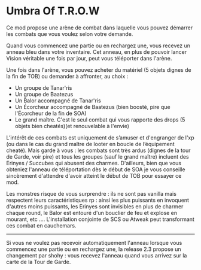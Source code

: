 # Umbra Of T.R.O.W
Ce mod propose une arène de combat dans laquelle vous pouvez démarrer les combats que vous voulez selon votre demande.

Quand vous commencez une partie ou en rechargez une, vous recevez un anneau bleu dans votre inventaire. Cet anneau, en plus de pouvoir lancer Vision véritable une fois par jour, peut vous téléporter dans l'arène.

Une fois dans l'arène, vous pouvez acheter du matériel (5 objets dignes de la fin de TOB) ou demander à affronter, au choix :
- Un groupe de Tanar'ris
- Un groupe de Baatezus
- Un Balor accompagné de Tanar'ris 
- Un Écorcheur accompagné de Baatezus (bien boosté, pire que l'Écorcheur de la fin de SOA)
- Le grand maître. C'est le seul combat qui vous rapporte des drops (5 objets bien cheatés)(et renouvelable à l'envie)

L’intérêt de ces combats est uniquement de s’amuser et d'engranger de l'xp (ou dans le cas du grand maître de looter en boucle de l’équipement cheaté). Mais garde à vous : les combats sont très ardus (dignes de la tour de Garde, voir pire) et tous les groupes (sauf le grand maître) incluent des Erinyes / Succubes qui abusent des charmes. D'ailleurs, bien que vous obteniez l'anneau de téléportation dès le début de SOA je vous conseille sincèrement d'attendre d'avoir atteint le début de TOB pour essayer ce mod.

Les monstres risque de vous surprendre : ils ne sont pas vanilla mais respectent leurs caractéristiques rp : ainsi les plus puissants en invoquent d'autres moins puissants, les Erinyes sont invisibles en plus de charmer chaque round, le Balor est entouré d'un bouclier de feu et explose en mourant, etc .... L'installation conjointe de SCS ou Atweak peut transformant ces combat en cauchemars.

-------------
Si vous ne voulez pas recevoir automatiquement l'anneau lorsque vous commencez une partie ou en rechargez une, la release 2.3 propose un changement par shohy : vous recevez l'anneau quand vous arrivez sur la carte de la Tour de Garde.
